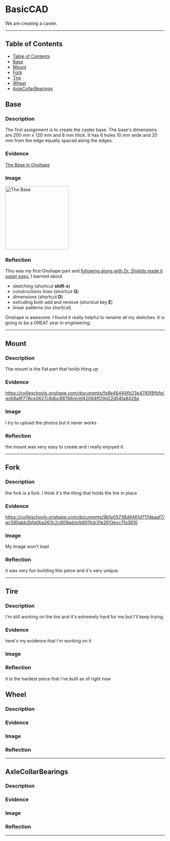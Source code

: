 # BasicCAD

We are creating a caster.

---
## Table of Contents
* [Table of Contents](#Table-of-Contents)
* [Base](#Base)
* [Mount](#Mount)
* [Fork](#Fork)
* [Tire](#Tire)
* [Wheel](#Wheel)
* [AxleCollarBearings](#AxleCollarBearings)

## Base

### Description

The first assignment is to create the caster base.  The base's dimensions are 200 mm x 120 mm and 8 mm thick.  It has 6 holes 10 mm wide and 20 mm from the edge equally spaced along the edges.

### Evidence
[The Base in Onshape](https://cvilleschools.onshape.com/documents/0d70f655203ca304cb3c5b7d/w/f55603f962f6fc74f5548a68/e/41d730c570a8d75fce9f51b6)

### Image

<img src="images/Base.jpg" alt="The Base" width="200">

### Reflection

This was my first Onshape part and [following along with Dr. Shields made it super easy.](https://www.youtube.com/watch?v=93BFUD-HAG8&feature=emb_title&scrlybrkr=5670f0b4)  I learned about 
* sketching (shortcut **shift-s**)
* constructions lines (shortcut **Q**)
* dimensions (shortcut **D**)
* extruding both add and remove (shortcut key **E**)
* linear patterns (no shortcut)

Onshape is awesome.  I found it really helpful to rename all my sketches.  It is going to be a GREAT year in engineering.

---


## Mount

### Description 
The mount is the flat part that holds thing up

### Evidence 
https://cvilleschools.onshape.com/documents/fe8e46444fb23e4745f8fbfe/w/b9a9f778ce0627c8dbc88788/e/ef42094ff29d22d54fa8428a

### Image 
I try to upload the photos but it never works

### Reflection 
the mount was very easy to create and i really enjoyed it.

---


## Fork 


### Description
the fork is a fork. I think it's the thing that holds the tire in place
### Evidence
https://cvilleschools.onshape.com/documents/9b1e05738d9461d717deaaf7/w/390abb2bfa0ba263c2c609ad/e/b901fcb31e2613ecc7fa3810
### Image
My image won't load

### Reflection
it was very fun building this peice and it's very unique.

---


## Tire

### Description
I'm still working on the tire
and it's extremely hard for me but I'll keep trying.

### Evidence 
here's my evidence that i'm working on it
### Image

### Reflection 

it is the hardest peice that i've built as of right now


## Wheel

### Description

### Evidence

### Image

### Reflection

---


## AxleCollarBearings

### Description

### Evidence

### Image

### Reflection

---








